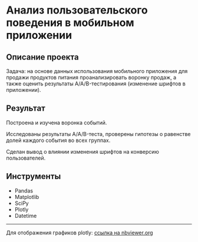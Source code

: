 # Анализ пользовательского поведения в мобильном приложении

## Описание проекта

Задача: на основе данных использования мобильного приложения для продажи продуктов питания проанализировать воронку продаж, а также оценить результаты A/A/B-тестирования (изменение шрифтов в приложении).  

## Результат
Построена и изучена воронка событий.  

Исследованы результаты A/A/B-теста, проверены гипотезы о равенстве долей каждого события во всех группах.  

Сделан вывод о влиянии изменения шрифтов на конверсию пользователей.

## Инструменты
- Pandas
- Matplotlib
- SciPy
- Plotly
- Datetime

---

Для отображения графиков plotly: [ссылка на nbviewer.org]()
